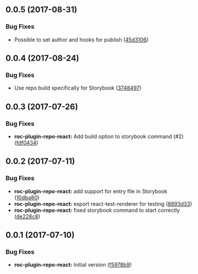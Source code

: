 <a name="0.0.5"></a>
## 0.0.5 (2017-08-31)


### Bug Fixes

* Possible to set author and hooks for publish ([45d3106](https://github.com/rocjs/roc-plugin-repo/commit/45d3106))



<a name="0.0.4"></a>
## 0.0.4 (2017-08-24)


### Bug Fixes

* Use repo build specifically for Storybook ([3748497](https://github.com/rocjs/roc-plugin-repo/commit/3748497))



<a name="0.0.3"></a>
## 0.0.3 (2017-07-26)


### Bug Fixes

* **roc-plugin-repo-react:** Add build option to storybook command (#2) ([fdf0434](https://github.com/rocjs/roc-plugin-repo/commit/fdf0434))



<a name="0.0.2"></a>
## 0.0.2 (2017-07-11)


### Bug Fixes

* **roc-plugin-repo-react:** add support for entry file in Storybook ([10dba80](https://github.com/rocjs/roc-plugin-repo/commit/10dba80))
* **roc-plugin-repo-react:** export react-test-renderer for testing ([8893d33](https://github.com/rocjs/roc-plugin-repo/commit/8893d33))
* **roc-plugin-repo-react:** fixed storybook command to start correctly ([de228c8](https://github.com/rocjs/roc-plugin-repo/commit/de228c8))



<a name="0.0.1"></a>
## 0.0.1 (2017-07-10)


### Bug Fixes

* **roc-plugin-repo-react:** Initial version ([f5978b9](https://github.com/rocjs/roc-plugin-repo/commit/f5978b9))



